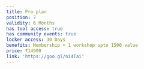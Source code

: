```yaml
---
title: Pro plan
position: 7
validity: 6 Months
has tool access: true
has community events: true
locker access: 30 Days
benefits: Membership + 1 workshop upto 1500 value
price: ₹14900
link: 'https://goo.gl/ni4Tai'
---
```



